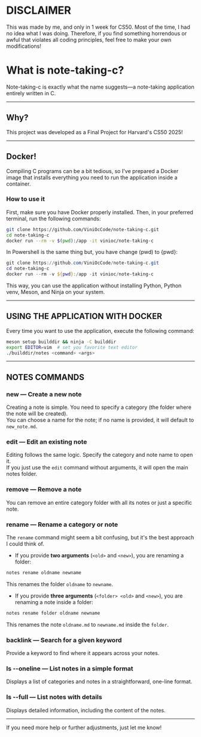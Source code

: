 # DISCLAIMER 

This was made by me, and only in 1 week for CS50.
Most of the time, I had no idea what I was doing. Therefore, if you find something horrendous or awful that violates all coding principles, feel free to make your own modifications!

# What is note-taking-c?

Note-taking-c is exactly what the name suggests—a note-taking application entirely written in C.

---

## Why?

This project was developed as a Final Project for Harvard's CS50 2025!  

---

## Docker!

Compiling C programs can be a bit tedious, so I've prepared a Docker image that installs everything you need to run the application inside a container.

### How to use it

First, make sure you have Docker properly installed.
Then, in your preferred terminal, run the following commands:

```bash
git clone https://github.com/ViniOcCode/note-taking-c.git
cd note-taking-c
docker run --rm -v $(pwd):/app -it vinioc/note-taking-c
```

In Powershell is the same thing but, you have change (pwd) to {pwd}:

```powershell
git clone https://github.com/ViniOcCode/note-taking-c.git
cd note-taking-c
docker run --rm -v ${pwd}:/app -it vinioc/note-taking-c
```

This way, you can use the application without installing Python, Python venv, Meson, and Ninja on your system.

---

## USING THE APPLICATION WITH DOCKER

Every time you want to use the application, execute the following command:

```bash
meson setup builddir && ninja -C builddir
export EDITOR=vim  # set you favorite text editor
./builddir/notes <command> <args>
```

---

## NOTES COMMANDS

### **new <category> <name>** — Create a new note

Creating a note is simple. You need to specify a category (the folder where the note will be created).  
You can choose a name for the note; if no name is provided, it will default to `new_note.md`.

### **edit <category> <name>** — Edit an existing note

Editing follows the same logic. Specify the category and note name to open it.  
If you just use the `edit` command without arguments, it will open the main notes folder.

### **remove <category> <name>** — Remove a note

You can remove an entire category folder with all its notes or just a specific note.

### **rename <old> <new> <newnamenote>** — Rename a category or note

The `rename` command might seem a bit confusing, but it's the best approach I could think of.  

- If you provide **two arguments** (`<old>` and `<new>`), you are renaming a folder:

```bash
notes rename oldname newname
```
This renames the folder `oldname` to `newname`.

- If you provide **three arguments** (`<folder> <old>` and `<new>`), you are renaming a note inside a folder:

```bash
notes rename folder oldname newname
```
This renames the note `oldname.md` to `newname.md` inside the `folder`.

### **backlink <keyword>** — Search for a given keyword

Provide a keyword to find where it appears across your notes.

### **ls --oneline** — List notes in a simple format

Displays a list of categories and notes in a straightforward, one-line format.

### **ls --full** — List notes with details

Displays detailed information, including the content of the notes.

---

If you need more help or further adjustments, just let me know!
